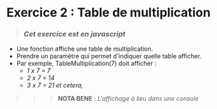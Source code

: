 # **Exercice 2 : Table de multiplication**

> ### ***Cet exercice est en javascript***


* Une fonction affiche une table de multiplication.
* Prendre un paramètre qui permet d'indiquer quelle table afficher.
* Par exemple, TableMultiplication(7) doit afficher :
    * *1 x 7 = 7*
    * *2 x 7 = 14*
    * *3 x 7 = 21 et cetera,*



>>>**NOTA BENE** :
    *L'affichage à lieu dans une console*